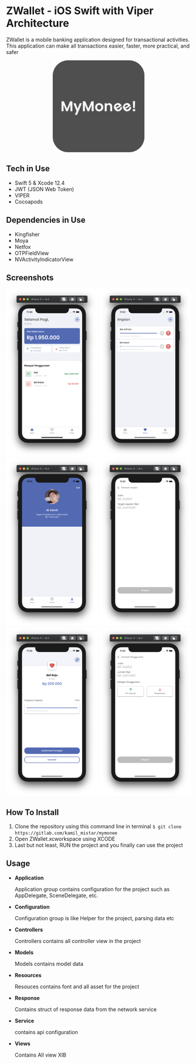 # ZWallet - iOS Swift with Viper Architecture
ZWallet is a mobile banking application designed for transactional activities. This application can make all transactions easier, faster, more practical, and safer
<p align="center">
  <img src ="Documentation/Logo.png" width="250px">
</p>

## Tech in Use
- Swift 5 & Xcode 12.4
- JWT (JSON Web Token)
- VIPER
- Cocoapods

## Dependencies in Use
- Kingfisher
- Moya
- Netfox
- OTPFieldView
- NVActivityIndicatorView

## Screenshots
<p align="center">
<img src ="Documentation/Home.png" width="250px"> <img src ="Documentation/Impian.png" width="250px"> <img src ="Documentation/Profile.png" width="250px">
<img src ="Documentation/Impian-Add.png" width="250px"> <img src ="Documentation/Impian-Detail.png" width="250px"> <img src ="Documentation/Penggunaan-Add.png" width="250px">
</p>

## How To Install
1. Clone the repository using this command line in terminal
```$ git clone https://gitlab.com/kamil_mistar/mymonee```
2. Open ZWallet.xcworkspace using XCODE
3. Last but not least, RUN the project and you finally can use the project

## Usage
* **Application**

  Application group contains configuration for the project such as AppDelegate, SceneDelegate, etc.
  
* **Configuration**
  
  Configuration group is like Helper for the project, parsing data etc
  
* **Controllers**
  
  Controllers contains all controller view in the project

* **Models**
  
  Models contains model data
  
* **Resources**

  Resouces contains font and all asset for the project
  
* **Response**

  Contains struct of response data from the network service
  
* **Service**

  contains api configuration
  
* **Views**
  
  Contains All view XIB 
  
